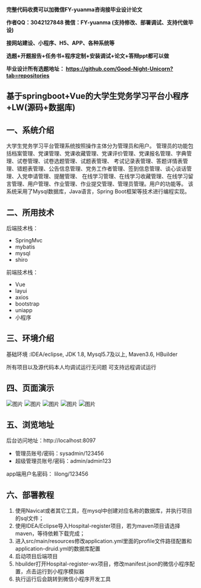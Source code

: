 
**完整代码收费可以加微信FY-yuanma咨询接毕业设计论文**

**作者QQ：3042127848 微信：FY-yuanma (支持修改、部署调试、支持代做毕设)**

**接网站建设、小程序、H5、APP、各种系统等**

**选题+开题报告+任务书+程序定制+安装调试+论文+答辩ppt都可以做**

**毕业设计所有选题地址： https://github.com/Good-Night-Unicorn?tab=repositories**

## 基于springboot+Vue的大学生党务学习平台小程序+LW(源码+数据库)

## 一、系统介绍
大学生党务学习平台管理系统按照操作主体分为管理员和用户。
管理员的功能包括档案管理、党课管理、党课收藏管理、党课评价管理、党课报名管理、字典管理、试卷管理、试卷选题管理、试题表管理、
考试记录表管理、答题详情表管理、错题表管理、公告信息管理、党务工作者管理、签到信息管理、谈心谈话管理、入党申请管理、提醒管理、
在线学习管理、在线学习收藏管理、在线学习留言管理、用户管理、作业管理、作业提交管理、管理员管理。用户的功能等。
该系统采用了Mysql数据库，Java语言，Spring Boot框架等技术进行编程实现。
## 二、所用技术

后端技术栈：

- SpringMvc
- mybatis
- mysql
- shiro


前端技术栈：
- Vue
- layui
- axios
- bootstrap
- uniapp
- 小程序

## 三、环境介绍

基础环境 :IDEA/eclipse, JDK 1.8, Mysql5.7及以上, Maven3.6, HBuilder

所有项目以及源代码本人均调试运行无问题 可支持远程调试运行

## 四、页面演示
![图片](https://github.com/user-attachments/assets/f1030a6b-ced1-416e-b416-a0d12fb1f16b)
![图片](https://github.com/user-attachments/assets/a1ed92a5-0d41-4c5b-9fb7-382bc1503df8)
![图片](https://github.com/user-attachments/assets/cf71696b-80ca-4fde-b9b4-087f2ef8d9a5)
![图片](https://github.com/user-attachments/assets/a816845f-f308-40d4-bcfa-dd433fc42103)
![图片](https://github.com/user-attachments/assets/1baca642-45d3-4300-b1d7-11e3716f26f5)


## 五、浏览地址

后台访问地址：http://localhost:8097
- 管理员账号/密码：sysadmin/123456
- 超级管理员账号/密码：admin/admin123

app端用户名密码：
lilong/123456

## 六、部署教程

1. 使用Navicat或者其它工具，在mysql中创建对应名称的数据库，并执行项目的sql文件；
2. 使用IDEA/Eclipse导入Hospital-register项目，若为maven项目请选择maven，等待依赖下载完成；
3. 进入src/main/resources修改application.yml里面的profile文件路径配置和application-druid.yml的数据库配置
4. 启动项目后端项目
5. hbuilder打开Hospital-register-wx项目，修改manifest.json的微信小程序配置，点击运行到小程序模拟器
6. 执行运行后会跳转到微信小程序开发工具
